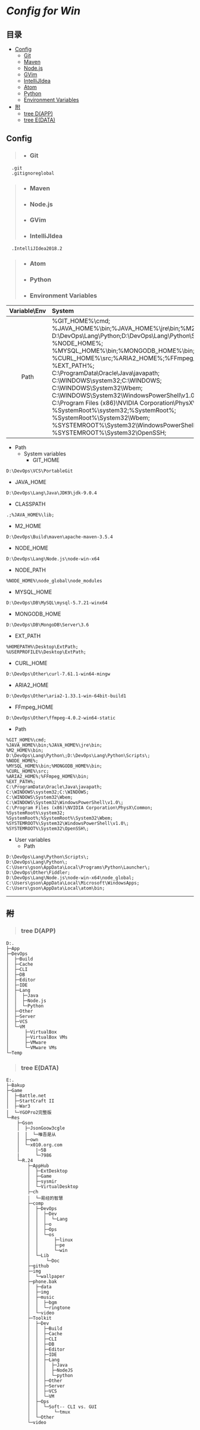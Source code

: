 # ***Config for Win***

## 目录
- [Config](#config "Config")
  - [Git](#git)
  - [Maven](#maven)
  - [Node.js](#node.js)
  - [GVim](#gvim)
  - [IntelliJIdea](#intellijidea)
  - [Atom](#atom)
  - [Python](#python)
  - [Environment Variables](#environment-variables)
- [附](#附 "附")
  - [tree D(APP)](#tree-dapp)
  - [tree E(DATA)](tree-edata)

## Config
>- ### Git
```
  .git
  .gitignoreglobal
```
>- ### Maven
>- ### Node.js
>- ### GVim
>- ### IntelliJIdea
```
  .IntelliJIdea2018.2
```
>- ### Atom
>- ### Python
>- ### Environment Variables
Variable\Env|System|User
:-:|:-|-:
Path|%GIT_HOME%\cmd;<br>%JAVA_HOME%\bin;%JAVA_HOME%\jre\bin;%M2_HOME%\bin;<br>D:\DevOps\Lang\Python\;D:\DevOps\Lang\Python\Scripts\;<br>%NODE_HOME%;<br>%MYSQL_HOME%\bin;%MONGODB_HOME%\bin;<br>%CURL_HOME%\src;%ARIA2_HOME%;%FFmpeg_HOME%\bin;<br>%EXT_PATH%;<br>C:\ProgramData\Oracle\Java\javapath;<br>C:\WINDOWS\system32;C:\WINDOWS;<br>C:\WINDOWS\System32\Wbem;<br>C:\WINDOWS\System32\WindowsPowerShell\v1.0\;<br>C:\Program Files (x86)\NVIDIA Corporation\PhysX\Common;<br>%SystemRoot%\system32;%SystemRoot%;<br>%SystemRoot%\System32\Wbem;<br>%SYSTEMROOT%\System32\WindowsPowerShell\v1.0\;<br>%SYSTEMROOT%\System32\OpenSSH\; | D:\DevOps\Lang\Python\Scripts\;<br>D:\DevOps\Lang\Python\;<br>C:\Users\gson\AppData\Local\Programs\Python\Launcher\;<br>D:\DevOps\Other\Fiddler;<br>D:\DevOps\Lang\Node.js\node-win-x64\node_global;<br>C:\Users\gson\AppData\Local\Microsoft\WindowsApps;<br>C:\Users\gson\AppData\Local\atom\bin;
- Path
  - System variables
    - GIT_HOME
```
D:\DevOps\VCS\PortableGit
```
   - JAVA_HOME
```
D:\DevOps\Lang\Java\JDK9\jdk-9.0.4
```
   - CLASSPATH
```
.;%JAVA_HOME%\lib;
```
   - M2_HOME
```
D:\DevOps\Build\maven\apache-maven-3.5.4
```
  - NODE_HOME
```
D:\DevOps\Lang\Node.js\node-win-x64
```
  - NODE_PATH
```
%NODE_HOME%\node_global\node_modules
```
  - MYSQL_HOME
```
D:\DevOps\DB\MySQL\mysql-5.7.21-winx64
```
  - MONGODB_HOME
```
D:\DevOps\DB\MongoDB\Server\3.6
```
  - EXT_PATH
```
%HOMEPATH%\Desktop\ExtPath;
%USERPROFILE%\Desktop\ExtPath;
```
  - CURL_HOME
```
D:\DevOps\Other\curl-7.61.1-win64-mingw
```
  - ARIA2_HOME
```
D:\DevOps\Other\aria2-1.33.1-win-64bit-build1
```
  - FFmpeg_HOME
```
D:\DevOps\Other\ffmpeg-4.0.2-win64-static
```
  - Path
```
%GIT_HOME%\cmd;
%JAVA_HOME%\bin;%JAVA_HOME%\jre\bin;
%M2_HOME%\bin;
D:\DevOps\Lang\Python\;D:\DevOps\Lang\Python\Scripts\;
%NODE_HOME%;
%MYSQL_HOME%\bin;%MONGODB_HOME%\bin;
%CURL_HOME%\src;
%ARIA2_HOME%;%FFmpeg_HOME%\bin;
%EXT_PATH%;
C:\ProgramData\Oracle\Java\javapath;
C:\WINDOWS\system32;C:\WINDOWS;
C:\WINDOWS\System32\Wbem;
C:\WINDOWS\System32\WindowsPowerShell\v1.0\;
C:\Program Files (x86)\NVIDIA Corporation\PhysX\Common;
%SystemRoot%\system32;
%SystemRoot%;%SystemRoot%\System32\Wbem;
%SYSTEMROOT%\System32\WindowsPowerShell\v1.0\;
%SYSTEMROOT%\System32\OpenSSH\;
```
  - User variables
    - Path
```
D:\DevOps\Lang\Python\Scripts\;
D:\DevOps\Lang\Python\;
C:\Users\gson\AppData\Local\Programs\Python\Launcher\;
D:\DevOps\Other\Fiddler;
D:\DevOps\Lang\Node.js\node-win-x64\node_global;
C:\Users\gson\AppData\Local\Microsoft\WindowsApps;
C:\Users\gson\AppData\Local\atom\bin;
```

---
## ~~附~~
>### tree D(APP)
```
D:.
├─App
├─DevOps
│  ├─Build
│  ├─Cache
│  ├─CLI
│  ├─DB
│  ├─Editor
│  ├─IDE
│  ├─Lang
│  │  ├─Java
│  │  ├─Node.js
│  │  └─Python
│  ├─Other
│  ├─Server
│  ├─VCS
│  └─VM
│      ├─VirtualBox
│      ├─VirtualBox VMs
│      ├─VMware
│      └─VMware VMs
└─Temp
```
>### tree E(DATA)
```
E:.
├─Bakup
├─Game
│  ├─Battle.net
│  ├─StartCraft II
│  ├─War3
│  └─YGOPro2完整版
└─Res
    ├─Gson
    │  ├─JsonGoow3cgle
    │  │  └─唯吾是从
    │  ├─own
    │  └─x010.org.com
    │      |─5B
    |      └─7986
    └─R.24
        ├─AppHub
        │  ├─ExtDesktop
        │  ├─Game
        │  ├─sysmir
        │  └─VirtualDesktop
        ├─ch
        │  └─易经的智慧
        ├─comp
        │  ├─DevOps
        │  │  ├─Dev
        │  │  │  └─Lang
        │  │  ├─o
        │  │  ├─Ops
        │  │  └─os
        │  │      ├─linux
        │  │      ├─pe
        │  │      └─win
        │  └─Lib
        │      └─Doc
        ├─github
        ├─img
        │  └─wallpaper
        ├─phone.bak
        │  ├─data
        │  ├─img
        │  ├─music
        │  │  ├─bgm
        │  │  └─ringtone
        │  └─video
        ├─Toolkit
        │  ├─Dev
        │  │  ├─Build
        │  │  ├─Cache
        │  │  ├─CLI
        │  │  ├─DB
        │  │  ├─Editor
        │  │  ├─IDE
        │  │  ├─Lang
        │  │  │  ├─Java
        │  │  │  ├─NodeJS
        │  │  │  └─python
        │  │  ├─Other
        │  │  ├─Server
        │  │  ├─VCS
        │  │  └─VM
        │  ├─Ops
        │  │  └─Soft-- CLI vs. GUI
        │  │      └─tmux
        │  └─Other
        └─video
```
